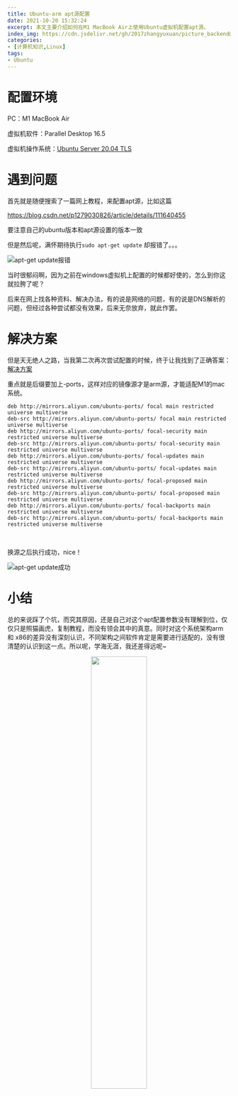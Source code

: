 ```yaml
---
title: Ubuntu-arm apt源配置
date: 2021-10-20 15:32:24
excerpt: 本文主要介绍如何在M1 MacBook Air上使用Ubuntu虚拟机配置apt源。
index_img: https://cdn.jsdelivr.net/gh/2017zhangyuxuan/picture_backend@master//hexo_img/ubuntu.jpeg
categories: 
- [计算机知识,Linux]
tags: 
- Ubuntu
---
```


# 配置环境

PC：M1 MacBook Air

虚拟机软件：Parallel Desktop 16.5

虚拟机操作系统：[Ubuntu Server 20.04 TLS](https://ubuntu.com/download/server/arm)



# 遇到问题

首先就是随便搜索了一篇网上教程，来配置apt源，比如这篇

https://blog.csdn.net/p1279030826/article/details/111640455

<p class='note note-info'>要注意自己的ubuntu版本和apt源设置的版本一致</p>



但是然后呢，满怀期待执行`sudo apt-get update` 却报错了。。。

![apt-get update报错 ](https://cdn.jsdelivr.net/gh/2017zhangyuxuan/picture_backend@master//img/202110201532536.png)

当时很郁闷啊，因为之前在windows虚拟机上配置的时候都好使的，怎么到你这就拉胯了呢？

后来在网上找各种资料、解决办法，有的说是网络的问题，有的说是DNS解析的问题，但经过各种尝试都没有效果，后来无奈放弃，就此作罢。



# 解决方案

但是天无绝人之路，当我第二次再次尝试配置的时候，终于让我找到了正确答案：[解决方案](https://zongxp.blog.csdn.net/article/details/90604966?spm=1001.2101.3001.6650.1&utm_medium=distribute.pc_relevant_t0.none-task-blog-2%7Edefault%7ECTRLIST%7Edefault-1.no_search_link&depth_1-utm_source=distribute.pc_relevant_t0.none-task-blog-2%7Edefault%7ECTRLIST%7Edefault-1.no_search_link)

重点就是后缀要加上-ports，这样对应的镜像源才是arm源，才能适配M1的mac系统。

```shell
deb http://mirrors.aliyun.com/ubuntu-ports/ focal main restricted universe multiverse
deb-src http://mirrors.aliyun.com/ubuntu-ports/ focal main restricted universe multiverse
deb http://mirrors.aliyun.com/ubuntu-ports/ focal-security main restricted universe multiverse
deb-src http://mirrors.aliyun.com/ubuntu-ports/ focal-security main restricted universe multiverse
deb http://mirrors.aliyun.com/ubuntu-ports/ focal-updates main restricted universe multiverse
deb-src http://mirrors.aliyun.com/ubuntu-ports/ focal-updates main restricted universe multiverse
deb http://mirrors.aliyun.com/ubuntu-ports/ focal-proposed main restricted universe multiverse
deb-src http://mirrors.aliyun.com/ubuntu-ports/ focal-proposed main restricted universe multiverse
deb http://mirrors.aliyun.com/ubuntu-ports/ focal-backports main restricted universe multiverse
deb-src http://mirrors.aliyun.com/ubuntu-ports/ focal-backports main restricted universe multiverse
```

​         

换源之后执行成功，nice！

![apt-get update成功](https://cdn.jsdelivr.net/gh/2017zhangyuxuan/picture_backend@master//img/202110201533176.png)



# 小结

总的来说踩了个坑，而究其原因，还是自己对这个apt配置参数没有理解到位，仅仅只是照猫画虎，复制教程，而没有领会其中的真意。同时对这个系统架构arm 和 x86的差异没有深刻认识，不同架构之间软件肯定是需要进行适配的，没有很清楚的认识到这一点。所以呢，学海无涯，我还差得远呢~
<div align='center'>
<img src="https://cdn.jsdelivr.net/gh/2017zhangyuxuan/picture_backend@master//img/202110251023808.com&app=2002&size=f9999,10000&q=a80&n=0&g=0n&fmt=jpeg" width="50%" height="50%" align="middle" >
</div>
